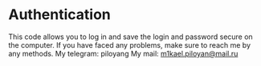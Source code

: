 # Authentication
This code allows you to log in and save the login and password secure on the computer.
If you have faced any problems, make sure to reach me by any methods.
My telegram: piloyang
My mail: m1kael.piloyan@mail.ru
